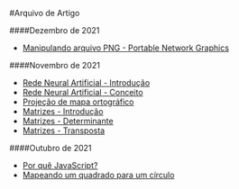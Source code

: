 #Arquivo de Artigo

####Dezembro de 2021

* [Manipulando arquivo PNG - Portable Network Graphics](./?page=archive&id=202112151417)

####Novembro de 2021

* [Rede Neural Artificial - Introdução](./?page=archive&id=202111141717)
* [Rede Neural Artificial - Conceito](./?page=archive&id=202111151625)
* [Projeção de mapa ortográfico](./?page=archive&id=202111170924)
* [Matrizes - Introdução](./?page=archive&id=202111211452)
* [Matrizes - Determinante](./?page=archive&id=202111242037)
* [Matrizes - Transposta](./?page=archive&id=202111281430)

####Outubro de 2021

* [Por quê JavaScript?](./?page=archive&id=202110150947)
* [Mapeando um quadrado para um círculo](./?page=archive&id=202110171950)